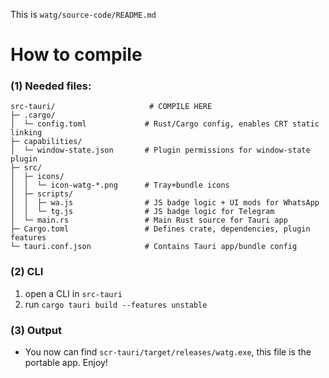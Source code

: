 This is `watg/source-code/README.md`

# How to compile

### (1) Needed files:

```
src-tauri/                     # COMPILE HERE
├─ .cargo/                 
│  └─ config.toml             # Rust/Cargo config, enables CRT static linking
├─ capabilities/
│  └─ window-state.json       # Plugin permissions for window-state plugin
├─ src/                       
│  ├─ icons/                  
│  │  └─ icon-watg-*.png      # Tray+bundle icons
│  ├─ scripts/                
│  │  ├─ wa.js                # JS badge logic + UI mods for WhatsApp
│  │  └─ tg.js                # JS badge logic for Telegram
│  └─ main.rs                 # Main Rust source for Tauri app
├─ Cargo.toml                 # Defines crate, dependencies, plugin features
└─ tauri.conf.json            # Contains Tauri app/bundle config
```

### (2) CLI

1. open a CLI in `src-tauri`
2. run `cargo tauri build --features unstable`

### (3) Output 

- You now can find `scr-tauri/target/releases/watg.exe`, this file is the portable app. Enjoy!
